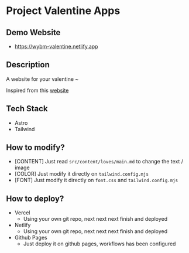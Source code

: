 # Project Valentine Apps

## Demo Website

- https://wybm-valentine.netlify.app

## Description

A website for your valentine ~

Inspired from this [website](https://valentine.mewtru.com/)

## Tech Stack

- Astro
- Tailwind

## How to modify?

- [CONTENT] Just read `src/content/loves/main.md` to change the text / image
- [COLOR] Just modify it directly on `tailwind.config.mjs`
- [FONT] Just modify it directly on `font.css` and `tailwind.config.mjs`

## How to deploy?
- Vercel
  - Using your own git repo, next next next finish and deployed
- Netlify
  - Using your own git repo, next next next finish and deployed
- Github Pages
  - Just deploy it on github pages, workflows has been configured